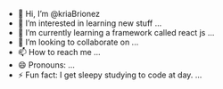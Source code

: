 - 👋 Hi, I’m @kriaBrionez
- 👀 I’m interested in learning new stuff ...
- 🌱 I’m currently learning a framework called react js ...
- 💞️ I’m looking to collaborate on ...
- 📫 How to reach me ...
- 😄 Pronouns: ...
- ⚡ Fun fact: I get sleepy studying to code at day. ...

<!---
kriaBrionez/kriaBrionez is a ✨ special ✨ repository because its `README.md` (this file) appears on your GitHub profile.
You can click the Preview link to take a look at your changes.
--->
